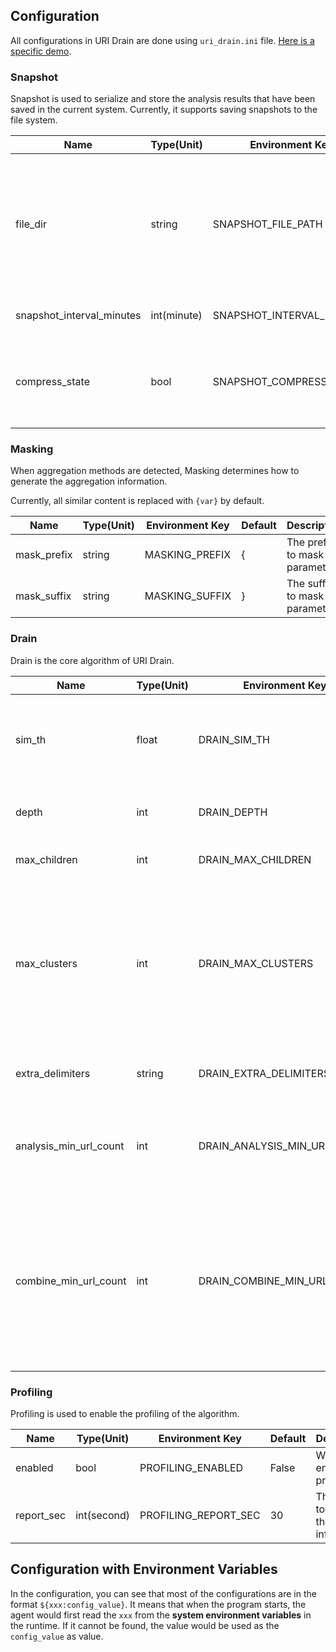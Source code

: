## Configuration

All configurations in URI Drain are done using `uri_drain.ini` file. [Here is a specific demo](../servers/simple/uri_drain.ini).

### Snapshot

Snapshot is used to serialize and store the analysis results that have been saved in the current system. 
Currently, it supports saving snapshots to the file system.

| Name                      | Type(Unit)  | Environment Key           | Default | Description                                                                               |
|---------------------------|-------------|---------------------------|---------|-------------------------------------------------------------------------------------------|
| file_dir                  | string      | SNAPSHOT_FILE_PATH        | /tmp/   | The directory to save the snapshot, the persistent would disable when the value is empty. |
| snapshot_interval_minutes | int(minute) | SNAPSHOT_INTERVAL_MINUTES | 10      | The interval to save the snapshot.                                                        |
| compress_state            | bool        | SNAPSHOT_COMPRESS_STATE   | True    | Whether to compress the snapshot through zlib with base64.                                |

### Masking

When aggregation methods are detected, Masking determines how to generate the aggregation information.

Currently, all similar content is replaced with `{var}` by default.

| Name        | Type(Unit) | Environment Key | Default | Description                       |
|-------------|------------|-----------------|---------|-----------------------------------|
| mask_prefix | string     | MASKING_PREFIX  | {       | The prefix to mask the parameter. |
| mask_suffix | string     | MASKING_SUFFIX  | }       | The suffix to mask the parameter. |

### Drain

Drain is the core algorithm of URI Drain. 

| Name                   | Type(Unit) | Environment Key              | Default | Description                                                                                                                                                          |
|------------------------|------------|------------------------------|---------|----------------------------------------------------------------------------------------------------------------------------------------------------------------------|
| sim_th                 | float      | DRAIN_SIM_TH                 | 0.4     | The similarity threshold to decide if a new sequence should be merged into an existing cluster.                                                                      |
| depth                  | int        | DRAIN_DEPTH                  | 4       | Max depth levels of pattern. Minimum is 2.                                                                                                                           |
| max_children           | int        | DRAIN_MAX_CHILDREN           | 100     | Max number of children of an internal node.                                                                                                                          |
| max_clusters           | int        | DRAIN_MAX_CLUSTERS           | 1024    | Max number of tracked clusters (unlimited by default). When this number is reached, model starts replacing old clusters with a new ones according to the LRU policy. |
| extra_delimiters       | string     | DRAIN_EXTRA_DELIMITERS       | \["/"\] | The extra delimiters to split the sequence.                                                                                                                          |
| analysis_min_url_count | int        | DRAIN_ANALYSIS_MIN_URL_COUNT | 20      | The minimum number of unique URLs(each service) to trigger the analysis.                                                                                             |
| combine_min_url_count  | int        | DRAIN_COMBINE_MIN_URL_COUNT  | 3       | The minimum number of unique URLs(candidate of each service) to mask as variable URL(encase some similar URL are not restful, such as `/test/one` and `test/two`).   |

### Profiling

Profiling is used to enable the profiling of the algorithm.

| Name       | Type(Unit)  | Environment Key      | Default | Description                                       |
|------------|-------------|----------------------|---------|---------------------------------------------------|
| enabled    | bool        | PROFILING_ENABLED    | False   | Whether to enable the profiling.                  |
| report_sec | int(second) | PROFILING_REPORT_SEC | 30      | The interval to report the profiling information. |

## Configuration with Environment Variables

In the configuration, you can see that most of the configurations are in the format `${xxx:config_value}`.
It means that when the program starts, the agent would first read the `xxx` from the **system environment variables** in the runtime.
If it cannot be found, the value would be used as the `config_value` as value.
